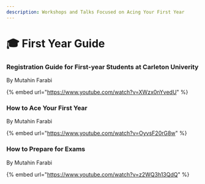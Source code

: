```yaml
---
description: Workshops and Talks Focused on Acing Your First Year
---
```


# 🎓 First Year Guide

### Registration Guide for First-year Students at Carleton Univerity

By Mutahin Farabi

{% embed url="https://www.youtube.com/watch?v=XWzx0nYvedU" %}

### How to Ace Your First Year

By Mutahin Farabi

{% embed url="https://www.youtube.com/watch?v=OyvsF20rG8w" %}

### How to Prepare for Exams

By Mutahin Farabi

{% embed url="https://www.youtube.com/watch?v=z2WQ3h13QdQ" %}
